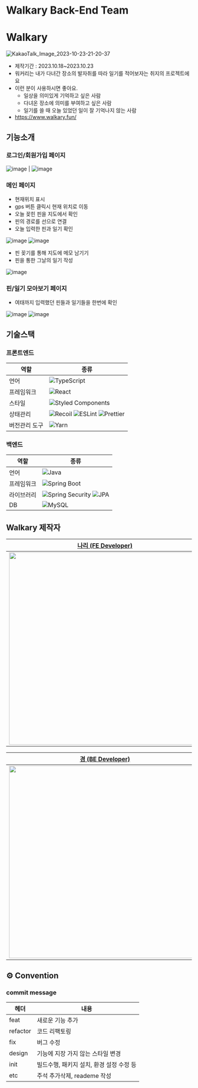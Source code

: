 # Walkary Back-End Team

# Walkary
![KakaoTalk_Image_2023-10-23-21-20-37](https://github.com/TeamWalkary/walkary-back/assets/125977702/846862bb-b75e-4e50-8be8-db1c807f01eb)

- 제작기간 : 2023.10.18~2023.10.23
- 워커리는 내가 다녀간 장소의 발자취를 따라 일기를 적어보자는 취지의 프로젝트에요
- 이런 분이 사용하시면 좋아요.
     - 일상을 의미있게 기억하고 싶은 사람
     - 다녀온 장소에 의미를 부여하고 싶은 사람
     - 일기를 쓸 때 오늘 있었던 일이 잘 기억나지 않는 사람
- https://www.walkary.fun/


## 기능소개
### 로그인/회원가입 페이지
![image](https://github.com/TeamWalkary/walkary-back/assets/125977702/f8f63afe-6511-4a0a-8235-a6fee9ab5683) | ![image](https://github.com/TeamWalkary/walkary-back/assets/125977702/1fc6c5c8-c0a2-4bf7-8a8c-3ac7658d27c6)


### 메인 페이지
- 현재위치 표시
- gps 버튼 클릭시 현재 위치로 이동
- 오늘 꽂힌 핀을 지도에서 확인
- 핀의 경로를 선으로 연결 
- 오늘 입력한 핀과 일기 확인

![image](https://hackmd.io/_uploads/Hk9Siy4z6.png)
![image](https://hackmd.io/_uploads/r1GvokEz6.png)

- 핀 꽂기를 통해 지도에 메모 남기기
- 핀을 통한 그날의 일기 작성

![image](https://hackmd.io/_uploads/ByAoa1EGT.png)



### 핀/일기 모아보기 페이지
- 여태까지 입력했던 핀들과 일기들을 한번에 확인
  
![image](https://hackmd.io/_uploads/ByjphJNM6.png) 
![image](https://hackmd.io/_uploads/S1yyp1Nzp.png)



## 기술스택
### 프론트엔드

| 역할 | 종류 |
| --- | --- |
| 언어 | ![TypeScript](https://img.shields.io/badge/typescript-3178C6?style=flat&logo=typescript&logoColor=black) |
| 프레임워크 | ![React](https://img.shields.io/badge/react-61DAFB?style=flat&logo=react&logoColor=black) |
| 스타일 | ![Styled Components](https://img.shields.io/badge/styledcomponents-DB7093?style=flat&logo=styledcomponents&logoColor=white) |
| 상태관리 | ![Recoil](https://img.shields.io/badge/recoil-3578E5?style=flat&logo=recoil&logoColor=%23ffffff) ![ESLint](https://img.shields.io/badge/eslint-4B32C3?style=flat&logo=eslint&logoColor=%23ffffff) ![Prettier](https://img.shields.io/badge/prettier-F7B93E?style=flat&logo=prettier&logoColor=%23000000) |
| 버전관리 도구 | ![Yarn](https://img.shields.io/badge/yarn-2C8EBB?style=flat&logo=yarn&logoColor=%23ffffff) |


### 백엔드

| 역할 | 종류 |
| --- | --- |
| 언어 | ![Java](https://img.shields.io/badge/java-F7DF1E?style=flat&logo=java&logoColor=white) |
| 프레임워크 | ![Spring Boot](https://img.shields.io/badge/spring%20boot-6DB33F?style=flat&logo=springboot&logoColor=white) |
| 라이브러리 | ![Spring Security](https://img.shields.io/badge/spring%20security-6DB33F?style=flat&logo=springsecurity&logoColor=white) ![JPA](https://img.shields.io/badge/jpa-2C8EBB?style=flat&logo=jpa&logoColor=white) |
| DB | ![MySQL](https://img.shields.io/badge/mysql-4479A1?style=flat&logo=mysql&logoColor=%23ffffff) |



## Walkary 제작자 
|[나리 (FE Developer)](https://github.com/NYeonK)|[람진 (FE Developer)](https://github.com/limejin)|[르미 (FE Developer)](https://github.com/mandarin-sep)|[앙꼬 (FE Developer)](https://github.com/hjyang369)|[연어 (FE Developer)](https://github.com/sojung2)
|------|------|------|------|------|
|<img width="520" src="https://user-images.githubusercontent.com/87578512/178135232-7d1b4068-d94f-49e2-8ac0-4c8ea8f9d266.png">|<img width="520" src="https://github.com/TeamWalkary/front-end/assets/71490862/27c79342-2360-4dde-a97f-c9d2548e19bb">|<img width="520" src="https://github.com/TeamWalkary/front-end/assets/71490862/7bb1fce6-f8ce-4605-8e4a-81e5cee7730b">|<img width="520" src="https://github.com/TeamWalkary/front-end/assets/71490862/e14b8105-8da3-472c-b65d-e0d240769406">|<img width="520" src="https://github.com/TeamWalkary/front-end/assets/71490862/36e7b7f2-6dfd-4119-9944-c534b03d0e4a">|

|[경 (BE Developer)](https://github.com/woo-yu)|[리히트 (BE Developer)](https://github.com/RE-Heat)|[웹서퍼 (BE Developer)](https://github.com/meengi07)|[비비 (Designer)](https://ahead-catfish-b65.notion.site/Kim-Bibi-b6df62e00e4c497f8743d9f90e5ea5d1?pvs=4)
|------|------|------|------|
|<img width="520" src="https://github.com/TeamWalkary/front-end/assets/71490862/6768fefc-50b5-4aa1-8a40-a6ed0b66b434">|<img width="520" src="https://github.com/TeamWalkary/front-end/assets/71490862/7a988d0a-3bdf-4a59-88c2-4a853321d501">|<img width="520" src="https://github.com/TeamWalkary/front-end/assets/71490862/cc6af8d1-6bbc-4aa0-ba9a-408d1a660cb5">|<img width="520" src="https://github.com/TeamWalkary/front-end/assets/71490862/cff447bc-fa83-4ac0-8e16-0a074b6992ac">|


## ⚙ Convention

### commit message

| 헤더     | 내용                                     |
| -------- | ---------------------------------------- |
| feat     | 새로운 기능 추가                         |
| refactor | 코드 리팩토링                            |
| fix      | 버그 수정                                |
| design   | 기능에 지장 가지 않는 스타일 변경        |
| init     | 빌드수행, 패키지 설치, 환경 설정 수정 등 |
| etc      | 주석 추가삭제, reademe 작성              |
